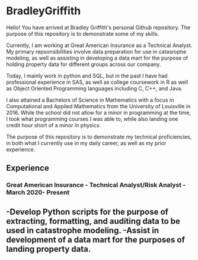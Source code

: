 # BradleyGriffith

Hello! You have arrived at Bradley Griffith's personal Github repository. 
The purpose of this repository is to demonstrate some of my skills. 

Currently, I am working at Great American Insurance as a Technical Analyst.
My primary repsonsibilities involve data preparation for use in catasrophe modeling, as well as assisting in developing a data mart for the purpose of holding property data for different groups across our company.

Today, I mainly work in python and SQL, but in the past I have had professional experience in SAS, as well as college coursework in R as well as Object Oriented Programming languages including C, C++, and Java.

I also attained a Bachelors of Science in Mathematics with a focus in Computational and Applied Mathematics from the University of Louisville in 2016. While the school did not allow for a minor in programming at the time, I took what programming courses I was able to, while also landing one credit hour short of a minor in physics.

The purpose of this repository is to demonstrate my technical proficiencies, in both what I currently use in my daily career, as well as my prior experience. 

## Experience
### Great American Insurance - Technical Analyst/Risk Analyst - March 2020- Present

-Develop Python scripts for the purpose of extracting, formatting, and auditing data to be used in catastrophe modeling. 
-Assist in development of a data mart for the purposes of landing property data.
-
